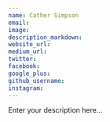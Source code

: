 ```yaml
---
name: Cather Simpson
email:
image:
description_markdown:
website_url:
medium_url:
twitter:
facebook:
google_plus:
github_username:
instagram:
---
```


Enter your description here...
